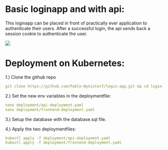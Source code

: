 # Basic loginapp and with api:

This loginapp can be placed in front of practically ever application to authenticate their users. After a successful login, the api sends back a session cookie to authenticate the user.

![](https://slabstatic.com/prod/uploads/ptzfq7y2/posts/images/CKAMnofp4o8QW4xgQXMk_eX-.png)





# Deployment on Kubernetes:

1.) Clone the github repo

```yaml
git clone https://github.com/Pablo-Wynistorf/login-app.git && cd login-app
```

2.) Set the new env variables in the deploymentfile:

```yaml
nano deployment/api-deployment.yaml
nano deployment/frontend-deployment.yaml
```

3.) Setup the database with the database.sql file.

4.) Apply the two deploymentfiles:

```yaml
kubectl apply -f deployment/api-deployment.yaml
kubectl apply -f deployment/frontend-deployment.yaml
```
